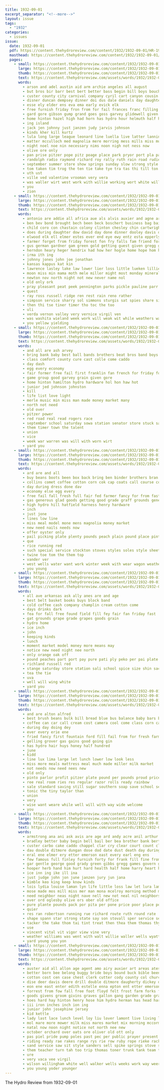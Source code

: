 ```yaml
---
title: 1932-09-01
excerpt_separator: "<!--more-->"
layout: issue
tags:
  - "1932"
categories:
  - issues
issue:
  date: 1932-09-01
  pdf: https://content.thehydroreview.com/content/1932/1932-09-01/HR-1932-09-01.pdf
  masthead: https://content.thehydroreview.com/content/1932/1932-09-01/masthead/HR-1932-09-01.jpg
  pages:
    - small: https://content.thehydroreview.com/content/1932/1932-09-01/small/HR-1932-09-01-01.jpg
      large: https://content.thehydroreview.com/content/1932/1932-09-01/large/HR-1932-09-01-01.jpg
      thumb: https://content.thehydroreview.com/content/1932/1932-09-01/thumbnails/HR-1932-09-01-01.jpg
      text: https://content.thehydroreview.com/assets/words/1932/1932-09-01/HR-1932-09-01-01.txt
      words:
        - arson and adel austin aid arm archie angeles all august
        - but bros bir barr best bert better bass begin bill boys boucher baird bralley bean bettinger brath band both bon
        - custer county city carnival company cyril cart canyon cousin can car class cavers cen cast cheers crews cure cotton comp clyde carly cal clinton chelf childres catalina come
        - disner duncan dempsey dinner doi dus dale daniels day daughter
        - esse ely elder ens eva ema early evick elk
        - free furnish friday fron from for fail frances franc filling fer first fred franklin fair flora felton fields full former folks fern few figures frida feast
        - gard gore gibson gump grand goes goss garvey glidewell given goodson good guthrie graff gorge george
        - home hinton hazel high had horn has hydro hour helmuth half heaton hard hands homa heidebrecht hon hest her hamilton hafer henke hall henry
        - ing island
        - jack jen johnny just janzen judy jarvis johnson
        - kinds kher kill kurtz
        - lula long large league leonard line luella live latter lanning light last los leaders list left little
        - matter mcculloch med magnolia mere morring mess mills miss music monday made moore miles mee morning man marion much mel monroe marguerite mite march market mille
        - night noel noe nin necessary nims noon nigh not ness now
        - olive ore only
        - pan prise pitzer pope pitz poage place park pryor port pla par pare prom pasa part public people pound
        - randolph radio raymond richard roy rally ruth rain road rudie
        - september summer store show springs sunday slow strong style sparks shows song south second sill school sale sin share steward stockton speak stellar stats smith station sad senator star swing sacks special sister sons solo schoo sand san
        - tom taken tim trog the ten tie take tye tra tas thi till ton talent
        - uth ust
        - ville ved valentine vrooman very vera
        - was waller wirt west work with willie working wort white will walt went week while warkentin well wells
        - you
        - zion
    - small: https://content.thehydroreview.com/content/1932/1932-09-01/small/HR-1932-09-01-02.jpg
      large: https://content.thehydroreview.com/content/1932/1932-09-01/large/HR-1932-09-01-02.jpg
      thumb: https://content.thehydroreview.com/content/1932/1932-09-01/thumbnails/HR-1932-09-01-02.jpg
      text: https://content.thehydroreview.com/assets/words/1932/1932-09-01/HR-1932-09-01-02.txt
      words:
        - antonio are addie all africa aue als alvis auxier and agne ard ave ane
        - ben bev bond brought bech been beck boschert business bag bai boys brothers bew birth britain but bayer bula
        - child coro con chastain colony clinton chesley chin cartwright cake comfort city county came creek condell credit cart carney chira cecil crane can caprice china call close colon
        - does during daughter dow david day done dinner dooley davis dozier deal dungan daily
        - elwood elk ell elmer estes ever end eye ewy entz esta epperly
        - farmer forget from friday forest fon fry falls fam friend for
        - gus german gardner gam green gold getting guest given gregg good
        - herndon heary heger hendrix had how her hogle home hope hom hall henry harlin hinton harris hey hydro hunnicutt honor herman
        - irma ith ing
        - johnny jones john joe jonathan
        - kansas kappus kat kin
        - lawrence lasley lake law lower lier loss little lueken lillie light lose
        - moon miss min mama moth mele miller might most monday mineral melen mil mos mose more may mires mis mangum means
        - newton nov north night not new never name nol
        - old only ork
        - pray pleasant peat peek pennington parks pickle pauline parr paul pay par preddy pent part per payn plum payne
        - quest
        - ray ross russell ridge ren rest rain reno rather
        - simpson service sharry sol simmons sturgis sat spies share sister say south sul saturday steve set safe september stance study sunday spring stepp such she stock sit school see sunda son
        - then thi tse tiner timer tho toc the too
        - uli
        - verda vernon valley very vernice virgil ven
        - was washita wieland week work will weak wit while weathers war word won world weatherford with western wife
        - you yellow yielding
    - small: https://content.thehydroreview.com/content/1932/1932-09-01/small/HR-1932-09-01-03.jpg
      large: https://content.thehydroreview.com/content/1932/1932-09-01/large/HR-1932-09-01-03.jpg
      thumb: https://content.thehydroreview.com/content/1932/1932-09-01/thumbnails/HR-1932-09-01-03.jpg
      text: https://content.thehydroreview.com/assets/words/1932/1932-09-01/HR-1932-09-01-03.txt
      words:
        - and all are ash arvey
        - bring bank baby best ball bands brothers beat bros band boys blaine boucher
        - class comfort county cure cast colle come caddo
        - day dash
        - egg every economy
        - fair former free fail first franklin fan french for friday foot
        - game group good garvey grain given gore
        - home hinton hamilton hydro hardware hol hon haw hot
        - junior jed johnson johnston
        - kill
        - life list love light
        - merle music min miss man made money market many
        - north not need
        - old over
        - pitzer power
        - red road real read rogers race
        - september school saturday sowa station senator store stuck sack style side special show shows states
        - them timer town the talent
        - union
        - vice
        - week war warren was will with worn wirt
        - yard you
    - small: https://content.thehydroreview.com/content/1932/1932-09-01/small/HR-1932-09-01-04.jpg
      large: https://content.thehydroreview.com/content/1932/1932-09-01/large/HR-1932-09-01-04.jpg
      thumb: https://content.thehydroreview.com/content/1932/1932-09-01/thumbnails/HR-1932-09-01-04.jpg
      text: https://content.thehydroreview.com/assets/words/1932/1932-09-01/HR-1932-09-01-04.txt
      words:
        - ard are and all
        - buy beans boots been box back bring ben binder brothers bran bars best bottom big brought boot
        - collins comet coffee cotton corn cok cap coats call course con come city can
        - day during dress done dav
        - economy else egg every
        - free fail fall fresh full fair fed farmer fancy for from fast fruit
        - gas generous glad goods getting good grade graff grounds general grain
        - high hydro hill hatfield harness henry hardware
        - inch
        - just jone
        - lines low line
        - miss meal model mone mens magnolia money market
        - new need nails needs now
        - offer oyster only
        - pail picking plate plenty pounds peach plain pound place pinto
        - que
        - rice running red
        - such special service stockton stoves styles soles style sheets sol stere school sacks shell sale shoe station shells soap store stock see show seed
        - twine toe tom the them top
        - vander ver
        - west wells water want work winter week with wear wagon weathers welcome will
        - you young
    - small: https://content.thehydroreview.com/content/1932/1932-09-01/small/HR-1932-09-01-05.jpg
      large: https://content.thehydroreview.com/content/1932/1932-09-01/large/HR-1932-09-01-05.jpg
      thumb: https://content.thehydroreview.com/content/1932/1932-09-01/thumbnails/HR-1932-09-01-05.jpg
      text: https://content.thehydroreview.com/assets/words/1932/1932-09-01/HR-1932-09-01-05.txt
      words:
        - all ave arkansas ask ally anes are and age
        - best belt basket books buys block band
        - cold coffee cash company champlin cream cotton come
        - days drinks dark
        - fea for fall free found field fill fey fair fan friday fast
        - gat grounds grape grade grapes goods grain
        - hydro home
        - ice inch
        - john
        - keeping kinds
        - lunch
        - moment market model money more means may
        - notice new need night nee north
        - only orange oak off
        - pound peaches part port pay pure pati ply peko per pai plate pair pone
        - richland russell red
        - stange saturday store station sali school spice size shin sack service sol salt sells standard seeds shine sunny side
        - tea the tie
        - uva
        - well will wing white
        - yard you
    - small: https://content.thehydroreview.com/content/1932/1932-09-01/small/HR-1932-09-01-06.jpg
      large: https://content.thehydroreview.com/content/1932/1932-09-01/large/HR-1932-09-01-06.jpg
      thumb: https://content.thehydroreview.com/content/1932/1932-09-01/thumbnails/HR-1932-09-01-06.jpg
      text: https://content.thehydroreview.com/assets/words/1932/1932-09-01/HR-1932-09-01-06.txt
      words:
        - and are alton alfred
        - best brush beans bulk bill bread blue bus balance baby bars but both buns buy butter bring bills
        - coffee can car call cream cost camera cool come class corn cake comp
        - during day doing dey
        - ever every erie ene
        - fried fancy first fountain ford fill fail from for fresh farmer fair few free folks
        - gelling grover gas gains good going gin
        - has hydro hair huys honey half hundred
        - june
        - kidd
        - line lux lima large let lunch lower low look less
        - miss more meals mattress meal much made miller milk market
        - not needs now need nees new
        - old only
        - pinto parlor profit pitzer plate pound per pounds proud price powder pail peaches person pass pay pan
        - ree real room ries res regular razor rolls ready rainbow
        - sale standard saving still sugar southern soap save school see small saturday shaw store show service supply sinclair
        - tonic the tiny taylor than
        - union
        - very
        - wise want weare while well will with way wide welcome
        - you
    - small: https://content.thehydroreview.com/content/1932/1932-09-01/small/HR-1932-09-01-07.jpg
      large: https://content.thehydroreview.com/content/1932/1932-09-01/large/HR-1932-09-01-07.jpg
      thumb: https://content.thehydroreview.com/content/1932/1932-09-01/thumbnails/HR-1932-09-01-07.jpg
      text: https://content.thehydroreview.com/assets/words/1932/1932-09-01/HR-1932-09-01-07.txt
      words:
        - armstrong ana ani ask avis are age ard andy acre anil arthur adkins all and aber aid ale
        - bradley better baby begin bell bail ber bea brother bank bertha back business bridgeport been best box blaine but bring beg bosen browne bill bowels
        - custer carbo cake caddo chappel clar cry clear court count clerk chelf cheap cox cases cot city clarence crute cher county charlie christine call cal church cousins center cecil courts crane can cost carl cline case col
        - dau double ditmore dungan dose dod date dust death day during
        - eral ene elmer ery etter emerson east every earl eng ens
        - few famous full finley furnish forty for frank fill fine from fret found forth friends field fund felton first friday fresh frances fancher
        - gar gentle george good grady green gibbs gregg games govern gravel guy goo geary
        - hooper herb hand him hurt hard health half home harry heart hinton hope happy hore harness had her hee hes hydro hildebrand has henke ham heen harrison how
        - ice inn ing ike ill ina
        - just judge john jon june janzen jury jun jana
        - kimble keo king keep know kinds
        - lois lydia louise laman lyn life little loss law let lura lam lingle lars lime lowell lowery lowers lucile lee ley last like low lucille look lit lawrence
        - mose made mos mill miss mer man mona mcelroy morning method maurine much miles money monday mak miller mis mills many
        - need neighbor neas night nave nell new not neal nil neighbors nab now north
        - over ord oglesby olive ors ober old office
        - pure plante pounds pack por pita per pone price poor place pound pat packard paul plati present porch plant
        - quier
        - res ran robertson running rue richard route ruth round rate
        - shape spann star strong state say son stovall sper service sees september sey shold simpson shoe smith sar sains sand still sunday shirly sheriff sale spies surplus smaller spores scarth seed spells sick sleep sister sum sells surprise see sales saturday
        - tacker the take thom tai tint treat then thea them thomas thys than
        - use
        - vincent vital vit vigor view vine very
        - weather williams was went with walt willie waller wells wyatt way worth wheat while well want wife will win wan waste wein woodward week woodman
        - yard young you yon
    - small: https://content.thehydroreview.com/content/1932/1932-09-01/small/HR-1932-09-01-08.jpg
      large: https://content.thehydroreview.com/content/1932/1932-09-01/large/HR-1932-09-01-08.jpg
      thumb: https://content.thehydroreview.com/content/1932/1932-09-01/thumbnails/HR-1932-09-01-08.jpg
      text: https://content.thehydroreview.com/assets/words/1932/1932-09-01/HR-1932-09-01-08.txt
      words:
        - auster aid all allon age agent amo airy auxier art areas ates arion arm area and appleman ago avery accord are aster ave ather ane
        - better born bee belong buggy bride boys bound buck bible been binder bachelor brief bridle box burr bristow bring baptist black back blood beth buster bull barley block birth bills brees
        - cotton cost cen case chest clerk cutter cody county col church cross christian chairs clover come catcher city cattle corn canning cook college colle cordial
        - dise deer davis deere drill double ditmore daugherty dickey dozier days day deus daner due dale der daughter
        - eon ene east enter edith estelle enna epton ent etter emerson enid
        - forrest from fow fall free foot floyd felt frost farm forks found finger fruit farrow ferguson fost friday friends fair former foll fresh for
        - goods givens groom givins graves gallon gang garden grade grain good george green given grave glen
        - hoes hard hay hinton henry hose him hydro herman has head harvester harness heh har harnes hal helf hearty home herring had heen harrow han hoon her high
        - iii iron inches inch ion ing
        - junior john josephine jersey
        - kid kettle
        - lady last lace lunch level loy liu lover lamont live living lust lay lao lawn lars life let loe lister long low lat lore
        - mol mare more mower milk miss mares market mix morning mccormick mis ming mas many mill man mention mess mest miles
        - natal now noon night notice not north nee new
        - october orchard over oats ore oliver old ott only
        - pas piel pride pump poles past pec per public prayer present planter pasion pew pledge potter pero pound pet people par pillow press place pounds plows pant post
        - riding ready rae rakes range rys rie row ruby rope rieke rack reno rocker running raymond regular rowan ridge rake reps red ram
        - sand service saw sit style sanders sell spike springs stove sorrel she sil sewing shape second size starts staples sweet ship sale ser south september single sattley step sees son set school sheller scale side sua spring seale summer saturday subject shoats sen stacker stone senior steward seed sunday self soi see scraper stock state
        - them teacher turn tah too trip thomas toner trunk tank team tedder tooth ten than then top the thein taylor
        - ure
        - very vaca vee virgil
        - wilson willingham white well walker wells weeks work way weer will weatherford wheat wheel western wade wire wil water west wagon winter weight with went willis wat week was
        - you young yoder younger
---
```


The Hydro Review from 1932-09-01

<!--more-->

